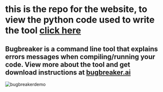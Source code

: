 # this is the repo for the website, to view the python code used to write the tool [click here](https://github.com/oliverzink/bugbreaker)

## Bugbreaker is a command line tool that explains errors messages when compiling/running your code. View more about the tool and get download instructions at [bugbreaker.ai](https://www.bugbreaker.ai)

![bugbreakerdemo](https://github.com/oliverzink/bugbreaker/assets/98194848/dd271189-4633-4796-848f-78d8b9124ea4)

